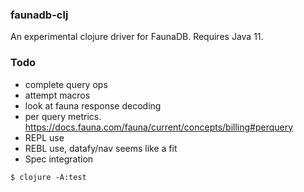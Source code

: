 
### faunadb-clj

An experimental clojure driver for FaunaDB. Requires Java 11.

### Todo

- complete query ops
- attempt macros
- look at fauna response decoding
- per query metrics. https://docs.fauna.com/fauna/current/concepts/billing#perquery
- REPL use
- REBL use, datafy/nav seems like a fit
- Spec integration

```
$ clojure -A:test
```